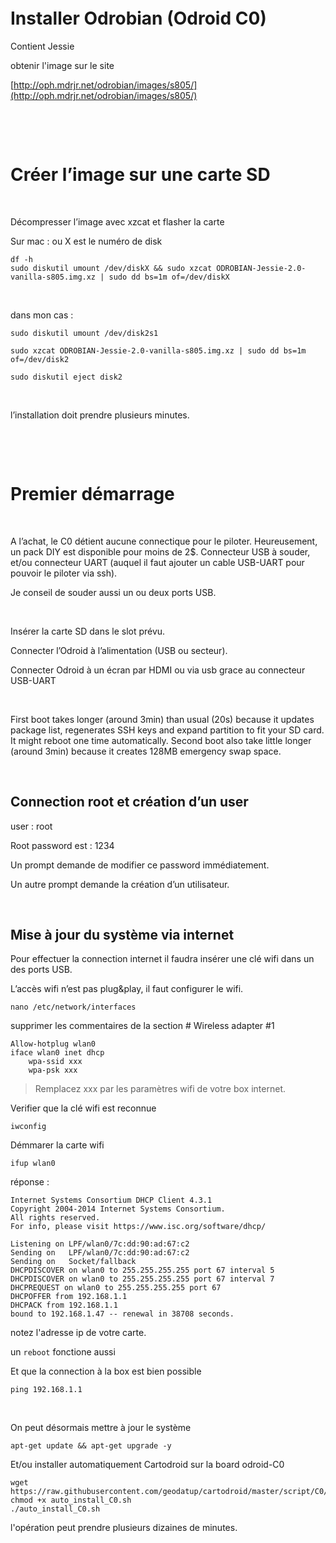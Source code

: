  

 

 

Installer Odrobian (Odroid C0)
=============================

Contient Jessie

obtenir l'image sur le site

[http://oph.mdrjr.net/odrobian/images/s805/](http://oph.mdrjr.net/odrobian/images/s805/)

 

 

Créer l’image sur une carte SD
==============================

 

Décompresser l’image avec xzcat
et flasher la carte

Sur mac : ou X est le numéro de disk

~~~~~~~~~~~~~~~~~~~~~~~~~~~~~~~~~~~~~~~~~~~~~~~~~~~~~~~~~~~~~~~~~~~~~~~~~~~~~~~~
df -h
sudo diskutil umount /dev/diskX && sudo xzcat ODROBIAN-Jessie-2.0-vanilla-s805.img.xz | sudo dd bs=1m of=/dev/diskX
~~~~~~~~~~~~~~~~~~~~~~~~~~~~~~~~~~~~~~~~~~~~~~~~~~~~~~~~~~~~~~~~~~~~~~~~~~~~~~~~

 

dans mon cas :

~~~~~~~~~~~~~~~~~~~~~~~~~~~~~~~~~~~~~~~~~~~~~~~~~~~~~~~~~~~~~~~~~~~~~~~~~~~~~~~~
sudo diskutil umount /dev/disk2s1 
~~~~~~~~~~~~~~~~~~~~~~~~~~~~~~~~~~~~~~~~~~~~~~~~~~~~~~~~~~~~~~~~~~~~~~~~~~~~~~~~

~~~~~~~~~~~~~~~~~~~~~~~~~~~~~~~~~~~~~~~~~~~~~~~~~~~~~~~~~~~~~~~~~~~~~~~~~~~~~~~~
sudo xzcat ODROBIAN-Jessie-2.0-vanilla-s805.img.xz | sudo dd bs=1m of=/dev/disk2
~~~~~~~~~~~~~~~~~~~~~~~~~~~~~~~~~~~~~~~~~~~~~~~~~~~~~~~~~~~~~~~~~~~~~~~~~~~~~~~~

~~~~~~~~~~~~~~~~~~~~~~~~~~~~~~~~~~~~~~~~~~~~~~~~~~~~~~~~~~~~~~~~~~~~~~~~~~~~~~~~
sudo diskutil eject disk2
~~~~~~~~~~~~~~~~~~~~~~~~~~~~~~~~~~~~~~~~~~~~~~~~~~~~~~~~~~~~~~~~~~~~~~~~~~~~~~~~

 

l’installation doit prendre plusieurs minutes.

 

 

Premier démarrage
=================

 

A l’achat, le C0 détient aucune connectique pour le piloter. Heureusement, un
pack DIY est disponible pour moins de 2\$. Connecteur USB à souder, et/ou
connecteur UART (auquel il faut ajouter un cable USB-UART pour pouvoir le
piloter via ssh).

Je conseil de souder aussi un ou deux ports USB.

 

Insérer la carte SD dans le slot prévu.

Connecter l’Odroid à l’alimentation (USB ou secteur).

Connecter Odroid à un écran par HDMI ou via usb grace au connecteur USB-UART

 

First boot takes longer (around 3min) than usual (20s) because it updates
package list, regenerates SSH keys and expand partition to fit your SD card. It
might reboot one time automatically. Second boot also take little longer (around
3min) because it creates 128MB emergency swap space.

 

Connection root et création d’un user
-------------------------------------

user : root

Root password est : 1234

Un prompt demande de modifier ce password immédiatement.

Un autre prompt demande la création d’un utilisateur.

 

Mise à jour du système via internet
-----------------------------------

Pour effectuer la connection internet il faudra insérer une clé wifi dans un des
ports USB.

L’accès wifi n’est pas plug&play, il faut configurer le wifi.

~~~~~~~~~~~~~~~~~~~~~~~~~~~~~~~~~~~~~~~~~~~~~~~~~~~~~~~~~~~~~~~~~~~~~~~~~~~~~~~~
nano /etc/network/interfaces
~~~~~~~~~~~~~~~~~~~~~~~~~~~~~~~~~~~~~~~~~~~~~~~~~~~~~~~~~~~~~~~~~~~~~~~~~~~~~~~~

supprimer les commentaires de la section \# Wireless adapter \#1

~~~~~~~~~~~~~~~~~~~~~~~~~~~~~~~~~~~~~~~~~~~~~~~~~~~~~~~~~~~~~~~~~~~~~~~~~~~~~~~~
Allow-hotplug wlan0
iface wlan0 inet dhcp 
    wpa-ssid xxx
    wpa-psk xxx
~~~~~~~~~~~~~~~~~~~~~~~~~~~~~~~~~~~~~~~~~~~~~~~~~~~~~~~~~~~~~~~~~~~~~~~~~~~~~~~~

> Remplacez xxx par les paramètres wifi de votre box internet.

Verifier que la clé wifi est reconnue

~~~~~~~~~~~~~~~~~~~~~~~~~~~~~~~~~~~~~~~~~~~~~~~~~~~~~~~~~~~~~~~~~~~~~~~~~~~~~~~~
iwconfig
~~~~~~~~~~~~~~~~~~~~~~~~~~~~~~~~~~~~~~~~~~~~~~~~~~~~~~~~~~~~~~~~~~~~~~~~~~~~~~~~

Démmarer la carte wifi

~~~
ifup wlan0
~~~

réponse :

~~~~
Internet Systems Consortium DHCP Client 4.3.1
Copyright 2004-2014 Internet Systems Consortium.
All rights reserved.
For info, please visit https://www.isc.org/software/dhcp/

Listening on LPF/wlan0/7c:dd:90:ad:67:c2
Sending on   LPF/wlan0/7c:dd:90:ad:67:c2
Sending on   Socket/fallback
DHCPDISCOVER on wlan0 to 255.255.255.255 port 67 interval 5
DHCPDISCOVER on wlan0 to 255.255.255.255 port 67 interval 7
DHCPREQUEST on wlan0 to 255.255.255.255 port 67
DHCPOFFER from 192.168.1.1
DHCPACK from 192.168.1.1
bound to 192.168.1.47 -- renewal in 38708 seconds.
~~~~

notez l'adresse ip de votre carte.

un `reboot` fonctione aussi



Et que la connection à la box est bien possible

~~~~~~~~~~~~~~~~~~~~~~~~~~~~~~~~~~~~~~~~~~~~~~~~~~~~~~~~~~~~~~~~~~~~~~~~~~~~~~~~
ping 192.168.1.1
~~~~~~~~~~~~~~~~~~~~~~~~~~~~~~~~~~~~~~~~~~~~~~~~~~~~~~~~~~~~~~~~~~~~~~~~~~~~~~~~

 

On peut désormais mettre à jour le système

~~~~~~~~~~~~~~~~~~~~~~~~~~~~~~~~~~~~~~~~~~~~~~~~~~~~~~~~~~~~~~~~~~~~~~~~~~~~~~~~
apt-get update && apt-get upgrade -y
~~~~~~~~~~~~~~~~~~~~~~~~~~~~~~~~~~~~~~~~~~~~~~~~~~~~~~~~~~~~~~~~~~~~~~~~~~~~~~~~

Et/ou installer automatiquement Cartodroid sur la board odroid-C0

~~~~~~~~~~~~~~~~~~~~~~~~~~~~~~~~~~~~~~~~~~~~~~~~~~~~~~~~~~~~~~~~~~~~~~~~~~~~~~~~
wget https://raw.githubusercontent.com/geodatup/cartodroid/master/script/C0/auto_install_C0.sh
chmod +x auto_install_C0.sh
./auto_install_C0.sh
~~~~~~~~~~~~~~~~~~~~~~~~~~~~~~~~~~~~~~~~~~~~~~~~~~~~~~~~~~~~~~~~~~~~~~~~~~~~~~~~

l'opération peut prendre plusieurs dizaines de minutes.